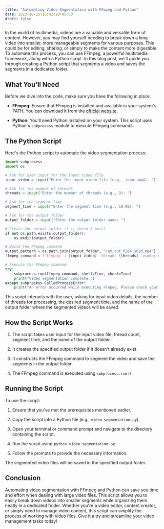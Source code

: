 ```yaml
---
title: "Automating Video Segmentation with FFmpeg and Python"
date: 2023-10-15T10:42:28+05:30
draft: false
---
```

In the world of multimedia, videos are a valuable and versatile form of content. However, you may find yourself needing to break down a long video into smaller, more manageable segments for various purposes. This could be for editing, sharing, or simply to make the content more digestible. To automate this process, you can use FFmpeg, a powerful multimedia framework, along with a Python script. In this blog post, we'll guide you through creating a Python script that segments a video and saves the segments in a dedicated folder.

## What You'll Need

Before we dive into the code, make sure you have the following in place:

- **FFmpeg**: Ensure that FFmpeg is installed and available in your system's PATH. You can download it from the [official website](https://www.ffmpeg.org/download.html).

- **Python**: You'll need Python installed on your system. This script uses Python's `subprocess` module to execute FFmpeg commands.

## The Python Script

Here's the Python script to automate the video segmentation process:

```python
import subprocess
import os

# Ask for user input for the input video file
input_video = input("Enter the input video file (e.g., input.mp4): ")

# Ask for the number of threads
threads = input("Enter the number of threads (e.g., 3): ")

# Ask for the segment time
segment_time = input("Enter the segment time (e.g., 10:00): ")

# Ask for the output folder
output_folder = input("Enter the output folder name: ")

# Create the output folder if it doesn't exist
if not os.path.exists(output_folder):
    os.mkdir(output_folder)

# Build the FFmpeg command
output_pattern = os.path.join(output_folder, "cam_out_h264_%02d.mp4")
ffmpeg_command = f"ffmpeg -i {input_video} -threads {threads} -vcodec copy -f segment -segment_time {segment_time} -reset_timestamps 1 {output_pattern}"

# Execute the FFmpeg command
try:
    subprocess.run(ffmpeg_command, shell=True, check=True)
    print("Video segmentation complete.")
except subprocess.CalledProcessError:
    print("An error occurred while executing FFmpeg. Please check your input and try again.")
```

This script interacts with the user, asking for input video details, the number of threads for processing, the desired segment time, and the name of the output folder where the segmented videos will be saved.

## How the Script Works

1. The script takes user input for the input video file, thread count, segment time, and the name of the output folder.

2. It creates the specified output folder if it doesn't already exist.

3. It constructs the FFmpeg command to segment the video and save the segments in the output folder.

4. The FFmpeg command is executed using `subprocess.run()`.

## Running the Script

To use the script:

1. Ensure that you've met the prerequisites mentioned earlier.

2. Copy the script into a Python file (e.g., `video_segmentation.py`).

3. Open your terminal or command prompt and navigate to the directory containing the script.

4. Run the script using `python video_segmentation.py`.

5. Follow the prompts to provide the necessary information.

The segmented video files will be saved in the specified output folder.

## Conclusion

Automating video segmentation with FFmpeg and Python can save you time and effort when dealing with large video files. This script allows you to easily break down videos into smaller segments while organizing them neatly in a dedicated folder. Whether you're a video editor, content creator, or simply need to manage video content, this script can simplify the process of working with video files. Give it a try and streamline your video management tasks today!

